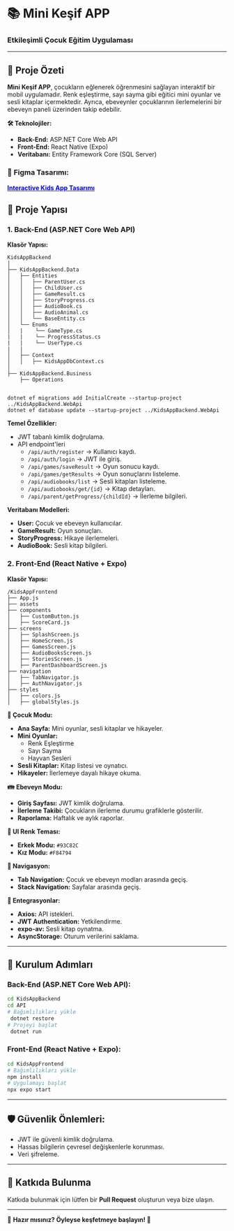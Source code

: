 # 📚 **Mini Keşif APP**

### **Etkileşimli Çocuk Eğitim Uygulaması**

---

## 🚀 **Proje Özeti**

**Mini Keşif APP**, çocukların eğlenerek öğrenmesini sağlayan interaktif bir mobil uygulamadır. Renk eşleştirme, sayı sayma gibi eğitici mini oyunlar ve sesli kitaplar içermektedir. Ayrıca, ebeveynler çocuklarının ilerlemelerini bir ebeveyn paneli üzerinden takip edebilir.

**🛠️ Teknolojiler:**

- **Back-End:** ASP.NET Core Web API
- **Front-End:** React Native (Expo)
- **Veritabanı:** Entity Framework Core (SQL Server)

### 🎨 **Figma Tasarımı:**

[**<span style="color:blue;">Interactive Kids App Tasarımı</span>**](https://www.figma.com/design/SMt8G71X1Dm0QSYUWQnHw4/InteractiveKidsApp?node-id=13-50&t=pb76WNTbYMnikEwH-1)

## 📂 **Proje Yapısı**

### **1. Back-End (ASP.NET Core Web API)**

**Klasör Yapısı:**

```
KidsAppBackend
│
├── KidsAppBackend.Data
│   ├── Entities
│   │   ├── ParentUser.cs
│   │   ├── ChildUser.cs
│   │   ├── GameResult.cs
│   │   ├── StoryProgress.cs
│   │   ├── AudioBook.cs
│   │   ├── AudioAnimal.cs
│   │   └── BaseEntity.cs
│   └── Enums
│   |    └── GameType.cs
|   |    └── ProgressStatus.cs
|   |    └── UserType.cs
|   |
│   ├── Context
│   │   ├── KidsAppDbContext.cs
│
├── KidsAppBackend.Business
    ├── Operations
     
```

```
dotnet ef migrations add InitialCreate --startup-project ../KidsAppBackend.WebApi
dotnet ef database update --startup-project ../KidsAppBackend.WebApi
```

**Temel Özellikler:**

- JWT tabanlı kimlik doğrulama.
- API endpoint'leri
  - `/api/auth/register` → Kullanıcı kaydı.
  - `/api/auth/login` → JWT ile giriş.
  - `/api/games/saveResult` → Oyun sonucu kaydı.
  - `/api/games/getResults` → Oyun sonuçlarını listeleme.
  - `/api/audiobooks/list` → Sesli kitapları listeleme.
  - `/api/audiobooks/get/{id}` → Kitap detayları.
  - `/api/parent/getProgress/{childId}` → İlerleme bilgileri.

**Veritabanı Modelleri:**

- **User:** Çocuk ve ebeveyn kullanıcılar.
- **GameResult:** Oyun sonuçları.
- **StoryProgress:** Hikaye ilerlemeleri.
- **AudioBook:** Sesli kitap bilgileri.

### **2. Front-End (React Native + Expo)**

**Klasör Yapısı:**

```
/KidsAppFrontend
├── App.js
├── assets
├── components
│   ├── CustomButton.js
│   ├── ScoreCard.js
├── screens
│   ├── SplashScreen.js
│   ├── HomeScreen.js
│   ├── GamesScreen.js
│   ├── AudioBooksScreen.js
│   ├── StoriesScreen.js
│   ├── ParentDashboardScreen.js
├── navigation
│   ├── TabNavigator.js
│   ├── AuthNavigator.js
├── styles
│   ├── colors.js
│   ├── globalStyles.js
```

**🧒 Çocuk Modu:**

- **Ana Sayfa:** Mini oyunlar, sesli kitaplar ve hikayeler.
- **Mini Oyunlar:**
  - Renk Eşleştirme
  - Sayı Sayma
  - Hayvan Sesleri
- **Sesli Kitaplar:** Kitap listesi ve oynatıcı.
- **Hikayeler:** İlerlemeye dayalı hikaye okuma.

**👪 Ebeveyn Modu:**

- **Giriş Sayfası:** JWT kimlik doğrulama.
- **İlerleme Takibi:** Çocukların ilerleme durumu grafiklerle gösterilir.
- **Raporlama:** Haftalık ve aylık raporlar.

**🎨 UI Renk Teması:**

- **Erkek Modu:** `#93C82C`
- **Kız Modu:** `#F84794`

**🧭 Navigasyon:**

- **Tab Navigation:** Çocuk ve ebeveyn modları arasında geçiş.
- **Stack Navigation:** Sayfalar arasında geçiş.

**🔌 Entegrasyonlar:**

- **Axios:** API istekleri.
- **JWT Authentication:** Yetkilendirme.
- **expo-av:** Sesli kitap oynatma.
- **AsyncStorage:** Oturum verilerini saklama.

---

## 🔑 **Kurulum Adımları**

### **Back-End (ASP.NET Core Web API):**

```bash
cd KidsAppBackend
cd API
# Bağımlılıkları yükle
 dotnet restore
# Projeyi başlat
 dotnet run
```

### **Front-End (React Native + Expo):**

```bash
cd KidsAppFrontend
# Bağımlılıkları yükle
npm install
# Uygulamayı başlat
npx expo start
```

---

## 🛡️ **Güvenlik Önlemleri:**

- JWT ile güvenli kimlik doğrulama.
- Hassas bilgilerin çevresel değişkenlerle korunması.
- Veri şifreleme.

---

## 🤝 **Katkıda Bulunma**

Katkıda bulunmak için lütfen bir **Pull Request** oluşturun veya bize ulaşın.

---

🎯 **Hazır mısınız? Öyleyse keşfetmeye başlayın! 🚀**

